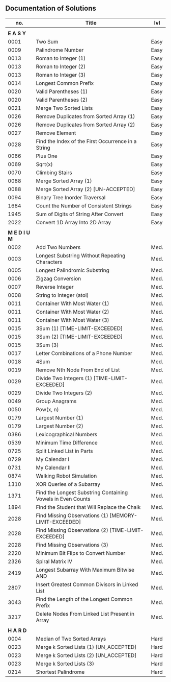 ##  Documentation of Solutions
   
| no.  | Title                                                       | lvl  |
| ---- | ----------------------------------------------------------- | ---- |
|                                                                           |
| **E A S Y**                                                               |
| 0001 | Two Sum                                                     | Easy |
| 0009 | Palindrome Number                                           | Easy |
| 0013 | Roman to Integer (1)                                        | Easy | 
| 0013 | Roman to Integer (2)                                        | Easy | 
| 0013 | Roman to Integer (3)                                        | Easy | 
| 0014 | Longest Common Prefix                                       | Easy |
| 0020 | Valid Parentheses (1)                                       | Easy |
| 0020 | Valid Parentheses (2)                                       | Easy | 
| 0021 | Merge Two Sorted Lists                                      | Easy |
| 0026 | Remove Duplicates from Sorted Array (1)                     | Easy |
| 0026 | Remove Duplicates from Sorted Array (2)                     | Easy |
| 0027 | Remove Element                                              | Easy |
| 0028 | Find the Index of the First Occurrence in a String          | Easy |
| 0066 | Plus One                                                    | Easy |
| 0069 | Sqrt(x)                                                     | Easy |
| 0070 | Climbing Stairs                                             | Easy |
| 0088 | Merge Sorted Array (1)                                      | Easy |
| 0088 | Merge Sorted Array (2) [UN-ACCEPTED]                        | Easy |
| 0094 | Binary Tree Inorder Traversal                               | Easy |
| 1684 | Count the Number of Consistent Strings                      | Easy |
| 1945 | Sum of Digits of String After Convert                       | Easy |
| 2022 | Convert 1D Array Into 2D Array                              | Easy |
|                                                                           |
| **M E D I U M**                                                           |
| 0002 | Add Two Numbers                                             | Med. |
| 0003 | Longest Substring Without Repeating Characters              | Med. |
| 0005 | Longest Palindromic Substring                               | Med. |
| 0006 | Zigzag Conversion                                           | Med. |
| 0007 | Reverse Integer                                             | Med. |
| 0008 | String to Integer (atoi)                                    | Med. |
| 0011 | Container With Most Water (1)                               | Med. |
| 0011 | Container With Most Water (2)                               | Med. |
| 0011 | Container With Most Water (3)                               | Med. |
| 0015 | 3Sum (1)  [TIME-LIMIT-EXCEEDED]                             | Med. |
| 0015 | 3Sum (2)  [TIME-LIMIT-EXCEEDED]                             | Med. |
| 0015 | 3Sum (3)                                                    | Med. |
| 0017 | Letter Combinations of a Phone Number                       | Med. |
| 0018 | 4Sum                                                        | Med. |
| 0019 | Remove Nth Node From End of List                            | Med. |
| 0029 | Divide Two Integers (1) [TIME-LIMIT-EXCEEDED]               | Med. |
| 0029 | Divide Two Integers (2)                                     | Med. |
| 0049 | Group Anagrams                                              | Med. |
| 0050 | Pow(x, n)                                                   | Med. |
| 0179 | Largest Number (1)                                          | Med. |
| 0179 | Largest Number (2)                                          | Med. |
| 0386 | Lexicographical Numbers                                     | Med. |
| 0539 | Minimum Time Difference                                     | Med. |
| 0725 | Split Linked List in Parts                                  | Med. |
| 0729 | My Calendar I                                               | Med. |
| 0731 | My Calendar II                                              | Med. |
| 0874 | Walking Robot Simulation                                    | Med. |
| 1310 | XOR Queries of a Subarray                                   | Med. |
| 1371 | Find the Longest Substring Containing Vowels in Even Counts | Med. |
| 1894 | Find the Student that Will Replace the Chalk                | Med. |
| 2028 | Find Missing Observations (1) [MEMORY-LIMIT-EXCEEDED]       | Med. |
| 2028 | Find Missing Observations (2) [TIME-LIMIT-EXCEEDED]         | Med. |
| 2028 | Find Missing Observations (3)                               | Med. |
| 2220 | Minimum Bit Flips to Convert Number                         | Med. |
| 2326 | Spiral Matrix IV                                            | Med. |
| 2419 | Longest Subarray With Maximum Bitwise AND                   | Med. |
| 2807 | Insert Greatest Common Divisors in Linked List              | Med. |
| 3043 | Find the Length of the Longest Common Prefix                | Med. |
| 3217 | Delete Nodes From Linked List Present in Array              | Med. |
|                                                                           |
| **H A R D**                                                               |
| 0004 | Median of Two Sorted Arrays                                 | Hard |
| 0023 | Merge k Sorted Lists (1) [UN_ACCEPTED]                      | Hard |
| 0023 | Merge k Sorted Lists (2) [UN_ACCEPTED]                      | Hard |
| 0023 | Merge k Sorted Lists (3)                                    | Hard |
| 0214 | Shortest Palindrome                                         | Hard |

